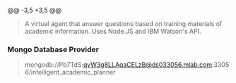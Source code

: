 @@ -3,5 +3,5 @@
>A virtual agent that answer questions based on training materials of academic information. Uses Node.JS and IBM Watson's API.

### Mongo Database Provider
>mongodb://Pb7TdS:qyW3g8LLAqaCELzB@ds033056.mlab.com:33056/intelligent_academic_planner

